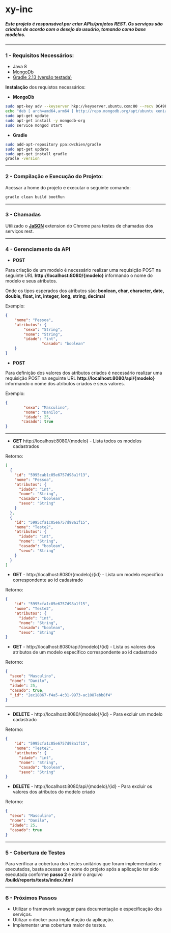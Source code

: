 # xy-inc
##### Este projeto é responsável por criar APIs/projetos REST. Os serviços são criados de acordo com o desejo do usuário, tomando como base modelos.

---

### 1 - Requisitos Necessários:

* Java 8
* [MongoDb](https://docs.mongodb.com/manual/tutorial/install-mongodb-on-ubuntu/)
* [Gradle 2.13 (versão testada)](https://gradle.org)

**Instalação** dos requistos necessários:

* **MongoDb**

```sh
sudo apt-key adv --keyserver hkp://keyserver.ubuntu.com:80 --recv 0C49F3730359A14518585931BC711F9BA15703C6
echo "deb [ arch=amd64,arm64 ] http://repo.mongodb.org/apt/ubuntu xenial/mongodb-org/3.4 multiverse" | sudo tee /etc/apt/sources.list.d/mongodb-org-3.4.list
sudo apt-get update
sudo apt-get install -y mongodb-org
sudo service mongod start
```

* **Gradle**

```sh
sudo add-apt-repository ppa:cwchien/gradle
sudo apt-get update
sudo apt-get install gradle
gradle -version
```

---

### 2 - Compilação e Execução do Projeto:
Acessar a home do projeto e  executar o seguinte comando:

```sh
gradle clean build bootRun
```

---

### 3 - Chamadas

Utilizado o **[JaSON](https://www.google.com.br/url?sa=t&rct=j&q=&esrc=s&source=web&cd=1&cad=rja&uact=8&ved=0ahUKEwiXtfzx397VAhVFgpAKHV5_DCUQFggpMAA&url=https%3A%2F%2Fchrome.google.com%2Fwebstore%2Fdetail%2Fjason%2Foealdlhfjifhgbmjnenhkgffglaibojf&usg=AFQjCNHGx8x1QMCxvAIjd8GWcGd7bO2qXg)** extension do Chrome para testes de chamadas dos serviços rest.

---
### 4 - Gerenciamento da API

* **POST**

Para criação de um modelo é necessário realizar uma requisição POST na seguinte URL **http://localhost:8080/{modelo}** informando o nome do modelo e seus atributos.

Onde os tipos esperados dos atributos são: **boolean, char, character, date, double, float, int, integer, long, string, decimal**

Exemplo:

```json
{
	"nome": "Pessoa",
	"atributos": {
		"sexo": "String",
		"nome": "String",
		"idade": "int",
                "casado": "boolean"
	}
}
```

* **POST**

Para definição dos valores dos atributos criados é necessário realizar uma requisição POST na seguinte URL **http://localhost:8080/api/{modelo}** informando o nome dos atributos criados e seus valores.

Exemplo:
 
```json
{
		"sexo": "Masculino",
		"nome": "Danilo",
		"idade": 25,
       "casado": true
}
```

---
* **GET** http://localhost:8080/{modelo} - Lista todos os modelos cadastrados

Retorno:

```json
[
  {
    "id": "5995cab1c05e6757d98a1f13",
    "nome": "Pessoa",
    "atributos": {
      "idade": "int",
      "nome": "String",
      "casado": "boolean",
      "sexo": "String"
    }
  },
  {
    "id": "5995cfa1c05e6757d98a1f15",
    "nome": "Teste2",
    "atributos": {
      "idade": "int",
      "nome": "String",
      "casado": "boolean",
      "sexo": "String"
    }
  }
]
```

* **GET** - http://localhost:8080/{modelo}/{id} - Lista um modelo específico correspondente ao id cadastrado

Retorno:

```json
{
    "id": "5995cfa1c05e6757d98a1f15",
    "nome": "Teste2",
    "atributos": {
      "idade": "int",
      "nome": "String",
      "casado": "boolean",
      "sexo": "String"
}
```

* **GET** - http://localhost:8080/api/{modelo}/{id} - Lista os valores dos atributos de um modelo específico correspondente ao id cadastrado

Retorno: 

```json
{
  "sexo": "Masculino",
  "nome": "Danilo",
  "idade": 25,
  "casado": true,
  "_id": "2ec18867-f4a5-4c31-9973-ac1087ebb8f4"
}
```

---
* **DELETE** - http://localhost:8080/{modelo}/{id} - Para excluir um modelo cadastrado

Retorno:

```json
{
    "id": "5995cfa1c05e6757d98a1f15",
    "nome": "Teste2",
    "atributos": {
      "idade": "int",
      "nome": "String",
      "casado": "boolean",
      "sexo": "String"
}
```

* **DELETE** - http://localhost:8080/api/{modelo}/{id} - Para excluir os valores dos atributos do modelo criado

Retorno:

```json
{
  "sexo": "Masculino",
  "nome": "Danilo",
  "idade": 25,
  "casado": true
}
```

---


### 5 - Cobertura de Testes

Para verificar a cobertura dos testes unitários que foram implementados e executados, basta acessar o a home do projeto após a aplicação ter sido executada conforme **passo 2** e abrir o arquivo **/build/reports/tests/index.html**

---
### 6 - Próximos Passos

* Utilizar o framework swagger para documentação e especificação dos serviços.
* Utilizar o docker para implantação da aplicação.
* Implementar uma cobertura maior de testes.
